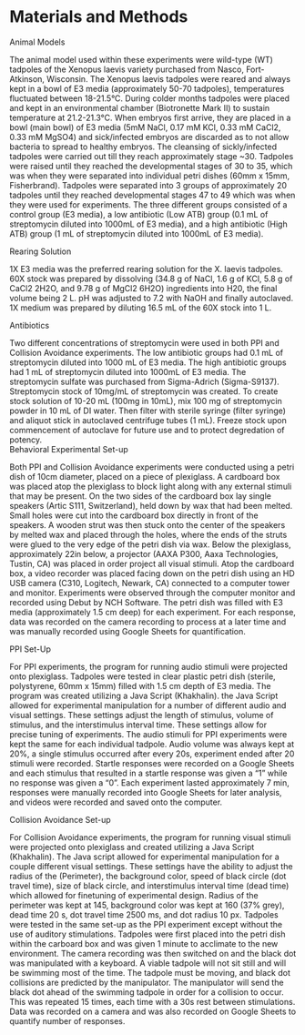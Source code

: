 # Materials and Methods

Animal Models

The animal model used within these experiments were wild-type (WT) tadpoles of the Xenopus laevis variety purchased from Nasco, Fort-Atkinson, Wisconsin. The Xenopus laevis tadpoles were reared and always kept in a bowl of E3 media (approximately 50-70 tadpoles), temperatures fluctuated between 18-21.5°C. During colder months tadpoles were placed and kept in an environmental chamber (Biotronette Mark II) to sustain temperature at 21.2-21.3°C. When embryos first arrive, they are placed in a bowl (main bowl) of E3 media (5mM NaCl, 0.17 mM KCl, 0.33 mM CaCl2, 0.33 mM MgSO4) and sick/infected embryos are discarded as to not allow bacteria to spread to healthy embryos. The cleansing of sickly/infected tadpoles were carried out till they reach approximately stage ~30. Tadpoles were raised until they reached the developmental stages of 30 to 35, which was when they were separated into individual petri dishes (60mm x 15mm, Fisherbrand). Tadpoles were separated into 3 groups of approximately 20 tadpoles until they reached developmental stages 47 to 49 which was when they were used for experiments. The three different groups consisted of a control group (E3 media), a low antibiotic (Low ATB) group (0.1 mL of streptomycin diluted into 1000mL of E3 media), and a high antibiotic (High ATB) group (1 mL of streptomycin diluted into 1000mL of E3 media). 

Rearing Solution

1X E3 media was the preferred rearing solution for the X. laevis tadpoles. 60X stock was prepared by dissolving (34.8 g of NaCl, 1.6 g of KCl, 5.8 g of CaCl2 2H2O, and 9.78 g of MgCl2 6H2O) ingredients into H20, the final volume being 2 L. pH was adjusted to 7.2 with NaOH and finally autoclaved. 1X medium was prepared by diluting 16.5 mL of the 60X stock into 1 L. 

Antibiotics 

Two different concentrations of streptomycin were used in both PPI and Collision Avoidance experiments. The low antibiotic groups had 0.1 mL of streptomycin diluted into 1000 mL of E3 media. The high antibiotic groups had 1 mL of streptomycin diluted into 1000mL of E3 media. The streptomycin sulfate was purchased from Sigma-Adrich (Sigma-S9137). Streptomycin stock of 10mg/mL of streptomycin was created. To create stock solution of 10-20 mL (100mg in 10mL), mix 100 mg of streptomycin powder in 10 mL of DI water. Then filter with sterile syringe (filter syringe) and aliquot stick in autoclaved centrifuge tubes (1 mL). Freeze stock upon commencement of autoclave for future use and to protect degredation of potency.  
Behavioral Experimental Set-up

Both PPI and Collision Avoidance experiments were conducted using a petri dish of 10cm diameter, placed on a piece of plexiglass. A cardboard box was placed atop the plexiglass to block light along with any external stimuli that may be present. On the two sides of the cardboard box lay single speakers (Artic S111, Switzerland), held down by wax that had been melted. Small holes were cut into the cardboard box directly in front of the speakers. A wooden strut was then stuck onto the center of the speakers by melted wax and placed through the holes, where the ends of the struts were glued to the very edge of the petri dish via wax. Below the plexiglass, approximately 22in below, a projector (AAXA P300, Aaxa Technologies, Tustin, CA) was placed in order project all visual stimuli. Atop the cardboard box, a video recorder was placed facing down on the petri dish using an HD USB camera (C310, Logitech, Newark, CA) connected to a computer tower and monitor. Experiments were observed through the computer monitor and recorded using Debut by NCH Software. The petri dish was filled with E3 media (approximately 1.5 cm deep) for each experiment. For each response, data was recorded on the camera recording to process at a later time and was manually recorded using Google Sheets for quantification. 

PPI Set-Up

For PPI experiments, the program for running audio stimuli were projected onto plexiglass. Tadpoles were tested in clear plastic petri dish (sterile, polystyrene, 60mm x 15mm) filled with 1.5 cm depth of E3 media. The program was created utilizing a Java Script (Khakhalin). the Java Script allowed for experimental manipulation for a number of different audio and visual settings. These settings adjust the length of stimulus, volume of stimulus, and the interstimulus interval time. These settings allow for precise tuning of experiments. The audio stimuli for PPI experiments were kept the same for each individual tadpole. Audio volume was always kept at 20%, a single stimulus occurred after every 20s, experiment ended after 20 stimuli were recorded. Startle responses were recorded on a Google Sheets and each stimulus that resulted in a startle response was given a “1” while no response was given a “0”. Each experiment lasted approximately 7 min, responses were manually recorded into Google Sheets for later analysis, and videos were recorded and saved onto the computer. 

Collision Avoidance Set-up

For Collision Avoidance experiments, the program for running visual stimuli were projected onto plexiglass and created utilizing a Java Script (Khakhalin). The Java script allowed for experimental manipulation for a couple different visual settings. These settings have the ability to adjust the radius of the (Perimeter), the background color, speed of black circle (dot travel time), size of black circle, and interstimulus interval time (dead time) which allowed for finetuning of experimental design. Radius of the perimeter was kept at 145, background color was kept at 160 (37% grey), dead time 20 s, dot travel time 2500 ms, and dot radius 10 px. Tadpoles were tested in the same set-up as the PPI experiment except without the use of auditory stimulations. Tadpoles were first placed into the petri dish within the carboard box and was given 1 minute to acclimate to the new environment. The camera recording was then switched on and the black dot was manipulated with a keyboard. A viable tadpole will not sit still and will be swimming most of the time. The tadpole must be moving, and black dot collisions are predicted by the manipulator. The manipulator will send the black dot ahead of the swimming tadpole in order for a collision to occur. This was repeated 15 times, each time with a 30s rest between stimulations. Data was recorded on a camera and was also recorded on Google Sheets to quantify number of responses. 
